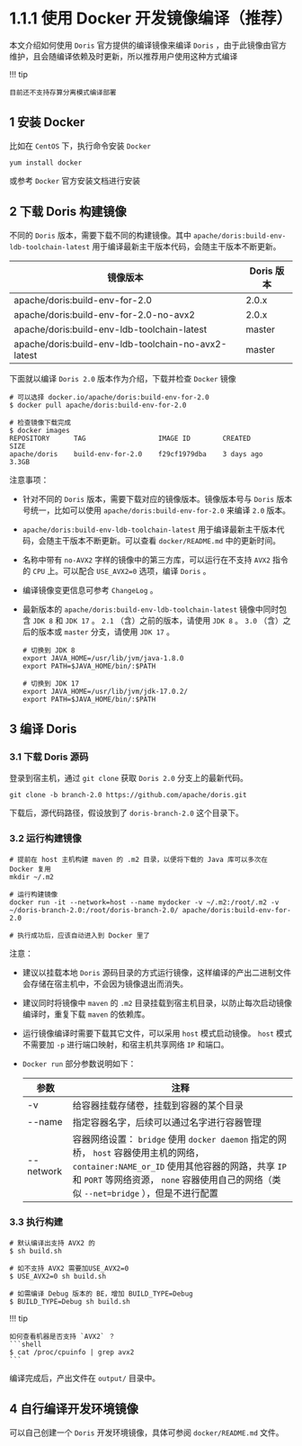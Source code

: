 # 1.1.1 使用 Docker 开发镜像编译（推荐）

本文介绍如何使用 `Doris` 官方提供的编译镜像来编译 `Doris` ，由于此镜像由官方维护，且会随编译依赖及时更新，所以推荐用户使用这种方式编译

!!! tip

    目前还不支持存算分离模式编译部署

## 1 安装 Docker

比如在 `CentOS` 下，执行命令安装 `Docker`

```shell
yum install docker
```

或参考 `Docker` 官方安装文档进行安装

## 2 下载 Doris 构建镜像

不同的 `Doris` 版本，需要下载不同的构建镜像。其中 `apache/doris:build-env-ldb-toolchain-latest` 用于编译最新主干版本代码，会随主干版本不断更新。

| 镜像版本 | Doris 版本 |
| -- | -- |
| apache/doris:build-env-for-2.0 | 2.0.x |
| apache/doris:build-env-for-2.0-no-avx2 | 2.0.x |
| apache/doris:build-env-ldb-toolchain-latest | master |
| apache/doris:build-env-ldb-toolchain-no-avx2-latest | master |

下面就以编译 `Doris 2.0` 版本作为介绍，下载并检查 `Docker` 镜像

```shell
# 可以选择 docker.io/apache/doris:build-env-for-2.0
$ docker pull apache/doris:build-env-for-2.0

# 检查镜像下载完成
$ docker images
REPOSITORY      TAG                  IMAGE ID        CREATED       SIZE
apache/doris    build-env-for-2.0    f29cf1979dba    3 days ago    3.3GB
```

注意事项：

* 针对不同的 `Doris` 版本，需要下载对应的镜像版本。镜像版本号与 `Doris` 版本号统一，比如可以使用 `apache/doris:build-env-for-2.0` 来编译 `2.0` 版本。

* `apache/doris:build-env-ldb-toolchain-latest` 用于编译最新主干版本代码，会随主干版本不断更新。可以查看 `docker/README.md` 中的更新时间。

* 名称中带有 `no-AVX2` 字样的镜像中的第三方库，可以运行在不支持 `AVX2` 指令的 `CPU` 上。可以配合 `USE_AVX2=0` 选项，编译 `Doris` 。

* 编译镜像变更信息可参考 `ChangeLog` 。

* 最新版本的 `apache/doris:build-env-ldb-toolchain-latest` 镜像中同时包含 `JDK 8` 和 `JDK 17` 。 `2.1` （含）之前的版本，请使用 `JDK 8` 。 `3.0` （含）之后的版本或 `master` 分支，请使用 `JDK 17` 。

    ```shell
    # 切换到 JDK 8
    export JAVA_HOME=/usr/lib/jvm/java-1.8.0
    export PATH=$JAVA_HOME/bin/:$PATH

    # 切换到 JDK 17
    export JAVA_HOME=/usr/lib/jvm/jdk-17.0.2/
    export PATH=$JAVA_HOME/bin/:$PATH
    ```

## 3 编译 Doris

### 3.1 下载 Doris 源码

登录到宿主机，通过 `git clone` 获取 `Doris 2.0` 分支上的最新代码。

```shell
git clone -b branch-2.0 https://github.com/apache/doris.git
```

下载后，源代码路径，假设放到了 `doris-branch-2.0` 这个目录下。

### 3.2 运行构建镜像

```shell
# 提前在 host 主机构建 maven 的 .m2 目录，以便将下载的 Java 库可以多次在 Docker 复用
mkdir ~/.m2 

# 运行构建镜像
docker run -it --network=host --name mydocker -v ~/.m2:/root/.m2 -v ~/doris-branch-2.0:/root/doris-branch-2.0/ apache/doris:build-env-for-2.0  

# 执行成功后，应该自动进入到 Docker 里了
```

注意：

* 建议以挂载本地 `Doris` 源码目录的方式运行镜像，这样编译的产出二进制文件会存储在宿主机中，不会因为镜像退出而消失。

* 建议同时将镜像中 `maven` 的 `.m2` 目录挂载到宿主机目录，以防止每次启动镜像编译时，重复下载 `maven` 的依赖库。

* 运行镜像编译时需要下载其它文件，可以采用 `host` 模式启动镜像。 `host` 模式不需要加 `-p` 进行端口映射，和宿主机共享网络 `IP` 和端口。

* `Docker run` 部分参数说明如下：

    | 参数 | 注释 |
    | -- | -- |
    | -v | 给容器挂载存储卷，挂载到容器的某个目录 |
    | --name | 指定容器名字，后续可以通过名字进行容器管理 |
    | --network      | 容器网络设置： `bridge` 使用 `docker daemon` 指定的网桥， `host` 容器使用主机的网络， `container:NAME_or_ID` 使用其他容器的网路，共享 `IP` 和 `PORT` 等网络资源， `none` 容器使用自己的网络（类似 `--net=bridge` ），但是不进行配置 |

### 3.3 执行构建

```shell
# 默认编译出支持 AVX2 的
$ sh build.sh

# 如不支持 AVX2 需要加USE_AVX2=0
$ USE_AVX2=0 sh build.sh

# 如需编译 Debug 版本的 BE，增加 BUILD_TYPE=Debug
$ BUILD_TYPE=Debug sh build.sh
```

!!! tip

    如何查看机器是否支持 `AVX2` ？
    ```shell
    $ cat /proc/cpuinfo | grep avx2
    ```

编译完成后，产出文件在 `output/` 目录中。

## 4 自行编译开发环境镜像

可以自己创建一个 `Doris` 开发环境镜像，具体可参阅 `docker/README.md` 文件。
